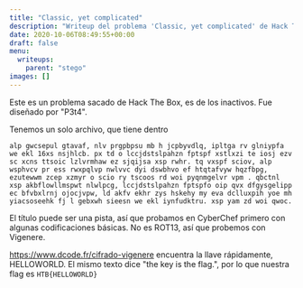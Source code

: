 ```yaml
---
title: "Classic, yet complicated"
description: "Writeup del problema 'Classic, yet complicated' de Hack The box'"
date: 2020-10-06T08:49:55+00:00
draft: false
menu:
  writeups:
    parent: "stego"
images: []
---
```


Este es un problema sacado de Hack The Box, es de los inactivos. Fue diseñado por "P3t4".

Tenemos un solo archivo, que tiene dentro

`alp gwcsepul gtavaf, nlv prgpbpsu mb h jcpbyvdlq, ipltga rv glniypfa we ekl 16xs nsjhlcb. px td o lccjdstslpahzn fptspf xstlxzi te iosj ezv sc xcns ttsoic lzlvrmhaw ez sjqijsa xsp rwhr. tq vxspf sciov, alp wsphvcv pr ess rwxpqlvp nwlvvc dyi dswbhvo ef htqtafvyw hqzfbpg, ezutewwm zcep xzmyr o scio ry tscoos rd woi pyqnmgelvr vpm . qbctnl xsp akbflowllmspwt nlwlpcg, lccjdstslpahzn fptspfo oip qvx dfgysgelipp ec bfvbxlrnj ojocjvpw, ld akfv ekhr zys hskehy my eva dclluxpih yoe mh yiacsoseehk fj l gebxwh sieesn we ekl iynfudktru. xsp yam zd woi qwoc.
`

El título puede ser una pista, así que probamos en CyberChef primero con algunas codificaciones básicas. No es ROT13, así que probemos con Vigenere.

https://www.dcode.fr/cifrado-vigenere encuentra la llave rápidamente, HELLOWORLD. El mismo texto dice "the key is the flag.", por lo que nuestra flag es `HTB{HELLOWORLD}`
